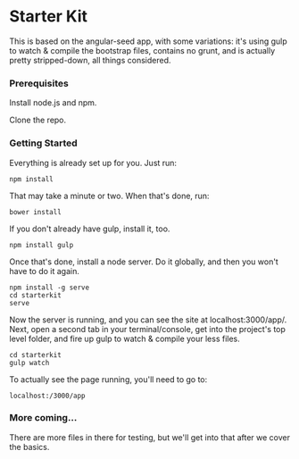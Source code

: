 # Starter Kit 

This is based on the angular-seed app, with some variations: it's using gulp to watch & compile the bootstrap files, contains no grunt, and is actually pretty stripped-down, all things considered.

### Prerequisites

Install node.js and npm. 

Clone the repo. 

### Getting Started

Everything is already set up for you. Just run:

```
npm install
```

That may take a minute or two. When that's done, run:

```
bower install
```

If you don't already have gulp, install it, too.

```
npm install gulp
```

Once that's done, install a node server. Do it globally, and then you won't have to do it again. 

```
npm install -g serve
cd starterkit
serve
```

Now the server is running, and you can see the site at localhost:3000/app/. Next, open a second tab in your terminal/console, get into the project's top level folder, and fire up gulp to watch & compile your less files. 

```
cd starterkit
gulp watch
```

To actually see the page running, you'll need to go to:

```
localhost:/3000/app
```

### More coming...
 
There are more files in there for testing, but we'll get into that after we cover the basics. 
